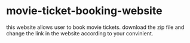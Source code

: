 # movie-ticket-booking-website
this website allows user to book movie tickets.
download the zip file and change the link in the website according to your convinient.
